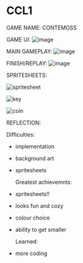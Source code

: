 # CCL1

GAME NAME: CONTEMOSS

GAME UI: ![image](https://github.com/user-attachments/assets/f0be4905-8a4d-4f86-a87c-c2eeefccada4)


MAIN GAMEPLAY: ![image](https://github.com/user-attachments/assets/585b1cd8-5528-4ac4-9ec1-b6b3f57f36d5)


FINISH/REPLAY: ![image](https://github.com/user-attachments/assets/6ee66f43-c953-4280-939d-f3c3d68698e1)


SPRITESHEETS:

![spritesheet](https://github.com/user-attachments/assets/1bafbce7-dc74-418d-94a3-e0c09a6861fe)

![key](https://github.com/user-attachments/assets/5c3854c1-7b10-4edc-b799-231585aa666f)

![coin](https://github.com/user-attachments/assets/3c6d424b-9d27-43d9-8897-c238a7e4f6af)

REFLECTION:

  Difficulties: 
- implementation 
- background art
- spritesheets

  Greatest achievemnts:
- spritesheets!!
- looks fun and cozy
- colour choice
- ability to get smaller

  Learned:
- more coding
